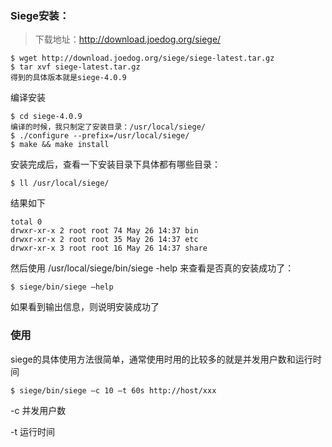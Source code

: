### Siege安装：

> 下载地址：http://download.joedog.org/siege/

```
$ wget http://download.joedog.org/siege/siege-latest.tar.gz
$ tar xvf siege-latest.tar.gz
得到的具体版本就是siege-4.0.9
```

编译安装

```
$ cd siege-4.0.9
编译的时候，我只制定了安装目录：/usr/local/siege/
$ ./configure --prefix=/usr/local/siege/
$ make && make install
```

安装完成后，查看一下安装目录下具体都有哪些目录：

```
$ ll /usr/local/siege/
```

结果如下

```
total 0
drwxr-xr-x 2 root root 74 May 26 14:37 bin
drwxr-xr-x 2 root root 35 May 26 14:37 etc
drwxr-xr-x 3 root root 16 May 26 14:37 share
```

然后使用 /usr/local/siege/bin/siege -help 来查看是否真的安装成功了：

```
$ siege/bin/siege –help
```

如果看到输出信息，则说明安装成功了

### 使用 

siege的具体使用方法很简单，通常使用时用的比较多的就是并发用户数和运行时间

```
$ siege/bin/siege –c 10 –t 60s http://host/xxx
```

-c 并发用户数

-t 运行时间

